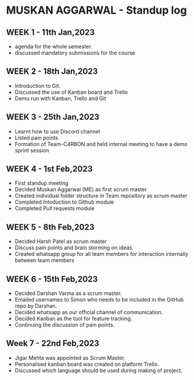 # MUSKAN AGGARWAL - Standup log

## WEEK 1 - 11th Jan,2023

- agenda for the whole semester.
- discussed mandatory submissions for the course

## WEEK 2 - 18th Jan,2023

- Introduction to Git.
- Discussed the use of Kanban board and Trello
- Demo run with Kanban, Trello and Git

## WEEK 3 - 25th Jan,2023

- Learnt how to use Discord channel
- Listed pain points
- Formation of Team-C4RBON and held internal meeting to have a demo sprint session

## WEEK 4 - 1st Feb,2023

- First standup meeting
- Decided Muskan Aggarwal (ME) as first scrum master
- Created individual folder structure in Team repository as scrum master
- Completed Intoduction to Github module
- Completed Pull requests module

## WEEK 5 - 8th Feb,2023

- Decided Harsh Patel as scrum master
- Discuss pain points and brain storming on ideas.
- Created whatsapp group for all team members for interaction internally between team members

## WEEK 6 - 15th Feb,2023

- Decided Darshan Varma as a scrum master.
- Emailed usernames to Simon who needs to be included in the GitHub repo by Darshan.
- Decided whatsapp as our official channel of communication.
- Decided Kanban as the tool for feature tracking.
- Continuing the discussion of pain points.

## Week 7 - 22nd Feb,2023
- Jigar Mehta was appointed as Scrum Master.
- Personalised kanban board was created on platform Trello.
- Discussed which language should be used during making of project.

